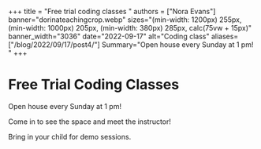 +++
title = "Free trial coding classes "
authors = ["Nora Evans"]
banner="dorinateachingcrop.webp"
sizes="(min-width: 1200px) 255px, (min-width: 1000px) 205px, (min-width: 380px) 285px, calc(75vw + 15px)"
banner_width="3036"
date="2022-09-17"
alt="Coding class"
aliases=["/blog/2022/09/17/post4/"]
Summary="Open house every Sunday at 1 pm! "
+++

# Free Trial Coding Classes

Open house every Sunday at 1 pm! 

Come in to see the space and meet the instructor!

Bring in your child for demo sessions.





